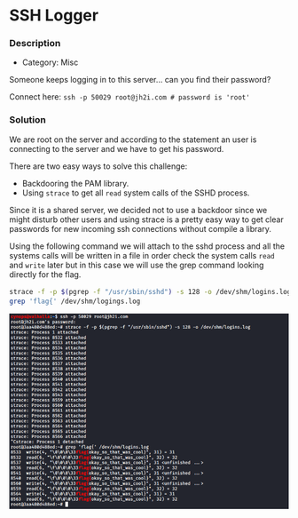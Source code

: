 # SSH Logger

### Description

- Category:  Misc

Someone keeps logging in to this server... can you find their password?

Connect here:
`ssh -p 50029 root@jh2i.com # password is 'root'`



### Solution

We are root on the server and according to the statement an user is connecting to the server and we have to get his password.

There are two easy ways to solve this challenge:

- Backdooring the PAM library.
- Using `strace` to get all `read` system calls of the SSHD process.

Since it is a shared server, we decided not to use a backdoor since we might disturb other users  and using strace is a pretty easy way to get clear passwords for new incoming ssh connections without compile a library.

Using the following command we will attach to the sshd process and all the systems calls will be written in a file in order check the system calls `read` and `write` later but in this case we will use the grep command looking directly for the flag.

```bash
strace -f -p $(pgrep -f "/usr/sbin/sshd") -s 128 -o /dev/shm/logins.log
grep 'flag{' /dev/shm/logings.log
```

![](.\ssh_logger.png)